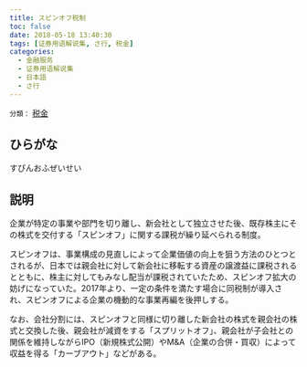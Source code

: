 ```yaml
---
title: スピンオフ税制
toc: false
date: 2018-05-18 13:40:30
tags: [证券用语解说集, さ行, 税金]
categories:
  - 金融服务
  - 证券用语解说集
  - 日本語
  - さ行
---
```


`分類：` [税金](/tags/税金/)

## ひらがな

すぴんおふぜいせい

## 説明

企業が特定の事業や部門を切り離し、新会社として独立させた後、既存株主にその株式を交付する「スピンオフ」に関する課税が繰り延べられる制度。

スピンオフは、事業構成の見直しによって企業価値の向上を狙う方法のひとつとされるが、日本では親会社に対して新会社に移転する資産の譲渡益に課税されるとともに、株主に対してもみなし配当が課税されていたため、スピンオフ拡大の妨げになっていた。2017年より、一定の条件を満たす場合に同税制が導入され、スピンオフによる企業の機動的な事業再編を後押しする。

なお、会社分割には、スピンオフと同様に切り離した新会社の株式を親会社の株式と交換した後、親会社が減資をする「スプリットオフ」、親会社が子会社との関係を維持しながらIPO（新規株式公開）やM&A（企業の合併・買収）によって収益を得る「カーブアウト」などがある。

